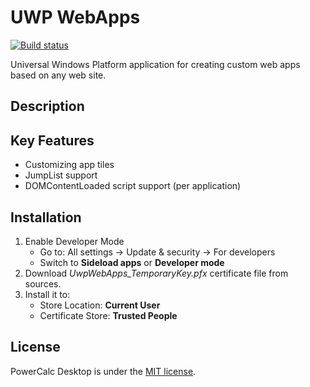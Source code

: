 # UWP WebApps
[![Build status](https://ci.appveyor.com/api/projects/status/lb0ffyudb5b064le?svg=true)](https://ci.appveyor.com/project/T-Alex/uwpwebapps)

Universal Windows Platform application for creating custom web apps based on any web site.

## Description

## Key Features
* Customizing app tiles
* JumpList support
* DOMContentLoaded script support (per application)

## Installation
1. Enable Developer Mode
    * Go to: All settings -> Update & security -> For developers
    * Switch to **Sideload apps** or **Developer mode**
2. Download *UwpWebApps_TemporaryKey.pfx* certificate file from sources.
3. Install it to:
    * Store Location: **Current User**
    * Certificate Store: **Trusted People**

## License
PowerCalc Desktop is under the [MIT license](LICENSE.md).